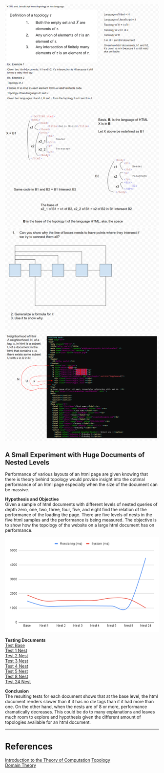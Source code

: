 ![Definitions](Resources/definitions.png)
![Base of HTML](Resources/baseofhtml.png)
![Base of HTML](Resources/questionofcircuits.png)
![Base of HTML](Resources/neighborhood.png)

## A Small Experiment with Huge Documents of Nested Levels
Performance of various layouts of an html page are given knowing that there is theory behind topology would provide insight into the optimal performance of an html page especially when the size of the document can be massive.

**Hypothesis and Objective**\
Given a sample of html documents with different levels of nested queries of depth zero, one, two, three, four, five, and eight find the relation of the performance of the loading the page. There are five levels of nests in the five html samples and the performance is being measured. The objective is to show how the topology of the website on a large html document has on performance.

![Results of the Chart](Resources/test01chart.png)

**Testing Documents**\
[Test Base](Resources/test01nest0b.html)\
[Test 1 Nest](Resources/test01nest01.html)\
[Test 2 Nest](Resources/test01nest02.html)\
[Test 3 Nest](Resources/test01nest03.html)\
[Test 4 Nest](Resources/test01nest04.html)\
[Test 5 Nest](Resources/test01nest05.html)\
[Test 8 Nest](Resources/test01nest08.html)\
[Test 24 Nest](Resources/test01nest24.html)

**Conclusion**\
The resulting tests for each document shows that at the base level, the html document renders slower than if it has no div tags than if it had more than one. On the other hand, when the nests are of 8 or more, performance dramatically decreases. This could be do to many explanations and leaves much room to explore and hypothesis given the different amount of topologies available for an html document.

-----

# References

[Introduction to the Theory of Computation](https://en.wikipedia.org/wiki/Introduction_to_the_Theory_of_Computation)
[Topology](https://math.ucr.edu/~res/math205B-2018/Munkres%20-%20Topology.pdf)\
[Domain Theory](https://en.wikipedia.org/wiki/Domain_theory)
